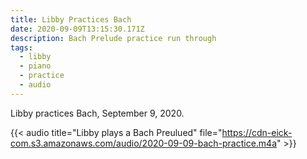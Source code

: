 ```yaml
---
title: Libby Practices Bach
date: 2020-09-09T13:15:30.171Z
description: Bach Prelude practice run through
tags:
  - libby
  - piano
  - practice
  - audio
---
```

Libby practices Bach, September 9, 2020.


{{< audio title="Libby plays a Bach Preulued" file="https://cdn-eick-com.s3.amazonaws.com/audio/2020-09-09-bach-practice.m4a" >}}
